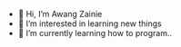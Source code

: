 - 👋 Hi, I’m Awang Zainie
- 👀 I’m interested in learning new things
- 🌱 I’m currently learning how to program..

<!---
awg-zainie/awg-zainie is a ✨ special ✨ repository because its `README.md` (this file) appears on your GitHub profile.
You can click the Preview link to take a look at your changes.
--->

